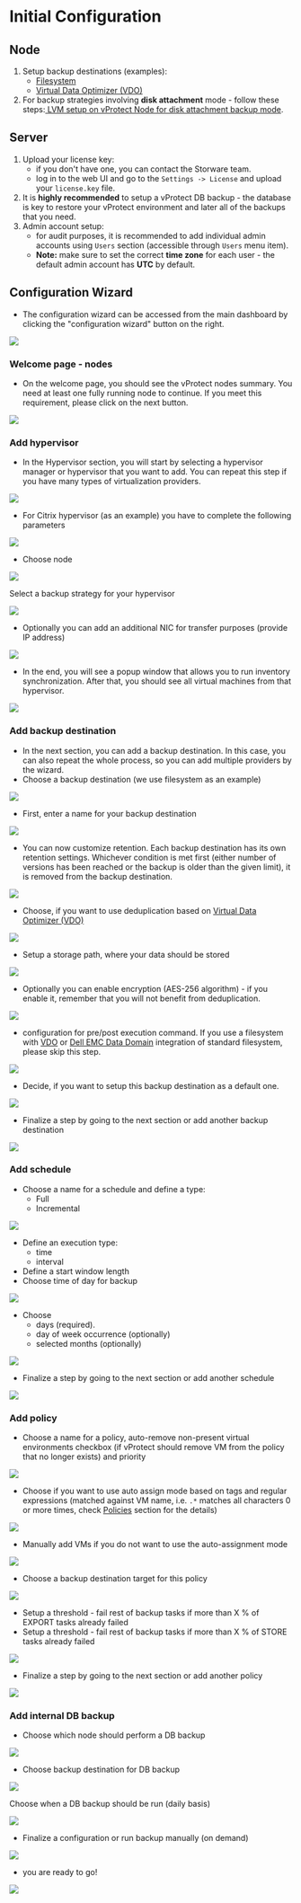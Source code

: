 # Initial Configuration

## Node

1. Setup backup destinations \(examples\):
   * [Filesystem](backup-destinations/filesystem/)
   * [Virtual Data Optimizer \(VDO\)](backup-destinations/filesystem/virtual-data-optimizer-vdo.md)
2. For backup strategies involving **disk attachment** mode - follow these steps:[ LVM setup on vProtect Node for disk attachment backup mode](common-tasks/lvm-setup-on-vprotect-node-for-disk-attachment-backup-mode.md).

## Server

1. Upload your license key:
   * if you don't have one, you can contact the Storware team.
   * log in to the web UI and go to the `Settings -> License` and upload your `license.key` file.
2. It is **highly recommended** to setup a vProtect DB backup - the database is key to restore your vProtect environment and later all of the backups that you need.
3. Admin account setup:
   * for audit purposes, it is recommended to add individual admin accounts using `Users` section \(accessible through `Users` menu item\).
   * **Note:** make sure to set the correct **time zone** for each user - the default admin account has **UTC** by default.

## Configuration Wizard

* The configuration wizard can be accessed from the main dashboard by clicking the "configuration wizard" button on the right.

![](../.gitbook/assets/initial-configuration.jpg)

### Welcome page - nodes

* On the welcome page, you should see the vProtect nodes summary. You need at least one fully running node to continue. If you meet this requirement, please click on the next button.

![](../.gitbook/assets/initial-configuration-wizard.jpg)

### Add hypervisor

* In the Hypervisor section, you will start by selecting a hypervisor manager or hypervisor that you want to add. You can repeat this step if you have many types of virtualization providers.

![](../.gitbook/assets/initial-configuration-wizard-hypervisor.jpg)

* For Citrix hypervisor \(as an example\) you have to complete the following parameters

![](../.gitbook/assets/initial-configuration-wizard-hypervisor-example.jpg)

* Choose node

![](../.gitbook/assets/initial-configuration-wizard-hypervisor-example2.jpg)

Select a backup strategy for your hypervisor

![](../.gitbook/assets/initial-configuration-wizard-hypervisor-example3.jpg)

* Optionally you can add an additional NIC for transfer purposes \(provide IP address\)

![](../.gitbook/assets/initial-configuration-wizard-hypervisor-example4.jpg)

* In the end, you will see a popup window that allows you to run inventory synchronization. After that, you should see all virtual machines from that hypervisor.

![](../.gitbook/assets/initial-configuration-wizard-hypervisor-example5.jpg)

### Add backup destination

* In the next section, you can add a backup destination. In this case, you can also repeat the whole process, so you can add multiple providers by the wizard.
* Choose a backup destination \(we use filesystem as an example\)

![](../.gitbook/assets/initial-configuration-wizard-backup-destination.jpg)

* First, enter a name for your backup destination

![](../.gitbook/assets/initial-configuration-wizard-backup-destination-example.jpg)

* You can now customize retention. Each backup destination has its own retention settings. Whichever condition is met first \(either number of versions has been reached or the backup is older than the given limit\), it is removed from the backup destination.

![](../.gitbook/assets/initial-configuration-wizard-backup-destination-example2.jpg)

* Choose, if you want to use deduplication based on [Virtual Data Optimizer \(VDO\)](backup-destinations/filesystem/virtual-data-optimizer-vdo.md)

![](../.gitbook/assets/initial-configuration-wizard-backup-destination-vdo.jpg)

* Setup a storage path, where your data should be stored

![](../.gitbook/assets/initial-configuration-wizard-backup-destination-example4.jpg)

* Optionally you can enable encryption \(AES-256 algorithm\) - if you enable it, remember that you will not benefit from deduplication.

![](../.gitbook/assets/initial-configuration-wizard-backup-destination-encryption.jpg)

* configuration for pre/post execution command. If you use a filesystem with [VDO](backup-destinations/filesystem/virtual-data-optimizer-vdo.md) or [Dell EMC Data Domain](backup-destinations/deduplication-appliances/dell-emc-data-domain.md) integration of standard filesystem, please skip this step. 

![](../.gitbook/assets/initial-configuration-wizard-backup-destination-example6.jpg)

* Decide, if you want to setup this backup destination as a default one. 

![](../.gitbook/assets/initial-configuration-wizard-backup-destination-example7.jpg)

* Finalize a step by going to the next section or add another backup destination 

![](../.gitbook/assets/initial-configuration-wizard-backup-destination-example8.jpg)

### Add schedule

* Choose a name for a schedule and define a type:
  * Full
  * Incremental 

![](../.gitbook/assets/initial-configuration-wizard-schedule-example.jpg)

* Define an execution type:
  * time
  * interval
* Define a start window length 
* Choose time of day for backup

![](../.gitbook/assets/initial-configuration-wizard-schedule-example2.jpg)

* Choose
  * days \(required\). 
  * day of week occurrence \(optionally\)
  * selected months \(optionally\)

![](../.gitbook/assets/initial-configuration-wizard-schedule-example3.jpg)

* Finalize a step by going to the next section or add another schedule 

![](../.gitbook/assets/initial-configuration-wizard-schedule-example4.jpg)

### Add policy

* Choose a name for a policy, auto-remove non-present virtual environments checkbox \(if vProtect should remove VM from the policy that no longer exists\) and priority

![](../.gitbook/assets/initial-configuration-wizard-policy-example.jpg)

* Choose if you want to use auto assign mode based on tags and regular expressions \(matched against VM name, i.e. `.*` matches all characters 0 or more times, check [Policies](https://github.com/backupmonster/dell-emc-vprotect-manual/tree/c077b5308b5ade999cc43068acf4a4f03e38ae58/deployment/administration/virtual-environments/backup-slas/policies.md) section for the details\)

![](../.gitbook/assets/initial-configuration-wizard-policy-example2.jpg)

* Manually add VMs if you do not want to use the auto-assignment mode

![](../.gitbook/assets/initial-configuration-wizard-policy-example3.jpg)

* Choose a backup destination target for this policy

![](../.gitbook/assets/initial-configuration-wizard-policy-example4.jpg)

* Setup a threshold - fail rest of backup tasks if more than X % of EXPORT tasks already failed
* Setup a threshold - fail rest of backup tasks if more than X % of STORE tasks already failed

![](../.gitbook/assets/initial-configuration-wizard-policy-example5.jpg)

* Finalize a step by going to the next section or add another policy 

![](../.gitbook/assets/initial-configuration-wizard-policy-example6.jpg)

### Add internal DB backup

* Choose which node should perform a DB backup

![](../.gitbook/assets/initial-configuration-wizard-database-backup-example.jpg)

* Choose backup destination for DB backup

![](../.gitbook/assets/initial-configuration-wizard-database-backup-example2.jpg)

Choose when a DB backup should be run \(daily basis\)

![](../.gitbook/assets/initial-configuration-wizard-database-backup-example3.jpg)

* Finalize a configuration or run backup manually \(on demand\)

![](../.gitbook/assets/initial-configuration-wizard-database-backup-example4.jpg)

* you are ready to go! 

![](../.gitbook/assets/initial-configuration-wizard-end.jpg)

